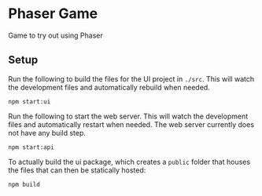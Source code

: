 # Phaser Game

Game to try out using Phaser

## Setup

Run the following to build the files for the UI project in `./src`. This will watch the development files and automatically rebuild when needed.
```
npm start:ui
```

Run the following to start the web server. This will watch the development files and automatically restart when needed. The web server currently does not have any build step.
```
npm start:api
```

To actually build the ui package, which creates a `public` folder that houses the files that can then be statically hosted:

```
npm build
```
